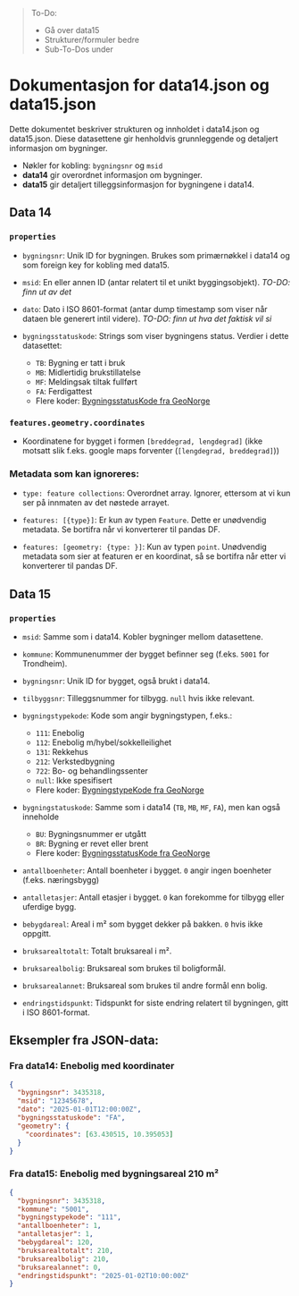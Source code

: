 > To-Do:
> * Gå over data15
> * Strukturer/formuler bedre
> * Sub-To-Dos under

# Dokumentasjon for data14.json og data15.json

Dette dokumentet beskriver strukturen og innholdet i data14.json og data15.json. Diese datasettene gir henholdvis grunnleggende og detaljert informasjon om bygninger.
- Nøkler for kobling: `bygningsnr` og `msid`
- **data14** gir overordnet informasjon om bygninger.
- **data15** gir detaljert tilleggsinformasjon for bygningene i data14.

## Data 14

### `properties`
- `bygningsnr`: Unik ID for bygningen. Brukes som primærnøkkel i data14 og som foreign key for kobling med data15.

- `msid`: En eller annen ID (antar relatert til et unikt byggingsobjekt). *TO-DO: finn ut av det*

- `dato`: Dato i ISO 8601-format (antar dump timestamp som viser når dataen ble generert intil videre). *TO-DO: finn ut hva det faktisk vil si*

- `bygningsstatuskode`: Strings som viser bygningens status. Verdier i dette datasettet:
  - `TB`: Bygning er tatt i bruk
  - `MB`: Midlertidig brukstillatelse
  - `MF`: Meldingsak tiltak fullført
  - `FA`: Ferdigattest
  - Flere koder: [BygningsstatusKode fra GeoNorge](https://objektkatalog.geonorge.no/Objekttype/Index/EAID_5631E82B_3B83_42e3_8E2B_83A3A20DAF8D)

### `features.geometry.coordinates`
- Koordinatene for bygget i formen `[breddegrad, lengdegrad]` (ikke motsatt slik f.eks. google maps forventer (`[lengdegrad, breddegrad]`))

### Metadata som kan ignoreres:
- `type: feature collections`: Overordnet array. Ignorer, ettersom at vi kun ser på innmaten av det nøstede arrayet.

- `features: [{type}]`: Er kun av typen `Feature`. Dette er unødvendig metadata. Se bortifra når vi konverterer til pandas DF.

- `features: [geometry: {type: }]`: Kun av typen `point`. Unødvendig metadata som sier at featuren er en koordinat, så se bortifra når etter vi konverterer til pandas DF.


## Data 15

### `properties`
- `msid`: Samme som i data14. Kobler bygninger mellom datasettene.

- `kommune`: Kommunenummer der bygget befinner seg (f.eks. `5001` for Trondheim).

- `bygningsnr`: Unik ID for bygget, også brukt i data14.

- `tilbyggsnr`: Tilleggsnummer for tilbygg. `null` hvis ikke relevant.

- `bygningstypekode`:
  Kode som angir bygningstypen, f.eks.:
  - `111`: Enebolig
  - `112`: Enebolig m/hybel/sokkelleilighet
  - `131`: Rekkehus
  - `212`: Verkstedbygning
  - `722`: Bo- og behandlingssenter
  - `null`: Ikke spesifisert
  - Flere koder: [BygningstypeKode fra GeoNorge](https://objektkatalog.geonorge.no/Objekttype/Index/EAID_3EBD8DF5_9CA2_404d_B280_586B7BBBE288)

- `bygningstatuskode`:
  Samme som i data14 (`TB`, `MB`, `MF`, `FA`), men kan også inneholde
  - `BU`: Bygningsnummer er utgått
  - `BR`: Bygning er revet eller brent
  - Flere koder: [BygningsstatusKode fra GeoNorge](https://objektkatalog.geonorge.no/Objekttype/Index/EAID_5631E82B_3B83_42e3_8E2B_83A3A20DAF8D)

- `antallboenheter`:
  Antall boenheter i bygget. `0` angir ingen boenheter (f.eks. næringsbygg)

- `antalletasjer`:
  Antall etasjer i bygget. `0` kan forekomme for tilbygg eller uferdige bygg.

- `bebygdareal`:
  Areal i m² som bygget dekker på bakken. `0` hvis ikke oppgitt.

- `bruksarealtotalt`:
  Totalt bruksareal i m².

- `bruksarealbolig`:
  Bruksareal som brukes til boligformål.

- `bruksarealannet`:
  Bruksareal som brukes til andre formål enn bolig.

- `endringstidspunkt`:
  Tidspunkt for siste endring relatert til bygningen, gitt i ISO 8601-format.


## Eksempler fra JSON-data:

### Fra data14: Enebolig med koordinater
```json
{
  "bygningsnr": 3435318,
  "msid": "12345678",
  "dato": "2025-01-01T12:00:00Z",
  "bygningsstatuskode": "FA",
  "geometry": {
    "coordinates": [63.430515, 10.395053]
  }
}
```
### Fra data15: Enebolig med bygningsareal 210 m²
```json
{
  "bygningsnr": 3435318,
  "kommune": "5001",
  "bygningstypekode": "111",
  "antallboenheter": 1,
  "antalletasjer": 1,
  "bebygdareal": 120,
  "bruksarealtotalt": 210,
  "bruksarealbolig": 210,
  "bruksarealannet": 0,
  "endringstidspunkt": "2025-01-02T10:00:00Z"
}
```
